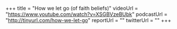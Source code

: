 +++
title  = "How we let go (of faith beliefs)"
videoUrl = "https://www.youtube.com/watch?v=XSGBVzeBUbk"
podcastUrl = "http://tinyurl.com/how-we-let-go"
reportUrl = ""
twitterUrl = ""
+++
